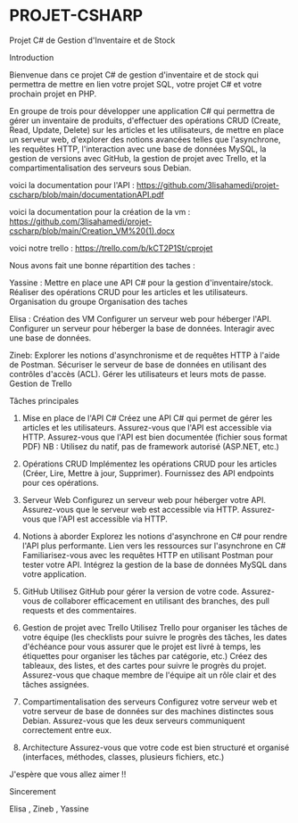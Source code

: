# PROJET-CSHARP


Projet C# de Gestion d'Inventaire et de Stock

Introduction


Bienvenue dans ce projet C# de gestion d'inventaire et de stock 
qui permettra de mettre en lien votre projet SQL, votre projet C# et votre prochain projet en PHP.


En groupe de trois pour développer une application C# qui permettra de gérer un inventaire de produits, d'effectuer des opérations CRUD (Create, Read, Update, Delete) sur les articles et les utilisateurs, de mettre en place un serveur web, d'explorer des notions avancées telles que l'asynchrone, les requêtes HTTP, l'interaction avec une base de données MySQL, la gestion de
versions avec GitHub, la gestion de projet avec Trello, et la compartimentalisation des serveurs sous Debian.

voici la documentation pour l'API : https://github.com/3lisahamedi/projet-cscharp/blob/main/documentationAPI.pdf

voici la documentation pour la création de la vm : https://github.com/3lisahamedi/projet-cscharp/blob/main/Creation_VM%20(1).docx

voici notre trello  : https://trello.com/b/kCT2P1St/cprojet

Nous avons fait une bonne répartition des taches :

Yassine : 
Mettre en place une API C# pour la gestion d'inventaire/stock.
Réaliser des opérations CRUD pour les articles et les utilisateurs.
Organisation du groupe 
Organisation des taches


Elisa : 
Création des VM
Configurer un serveur web pour héberger l'API.
Configurer un serveur pour héberger la base de données.
Interagir avec une base de données.


Zineb:
Explorer les notions d'asynchronisme et de requêtes HTTP à l'aide de Postman.
Sécuriser le serveur de base de données en utilisant des contrôles d'accès (ACL).
Gérer les utilisateurs et leurs mots de passe.
Gestion de Trello


Tâches principales


1. Mise en place de l'API C#
Créez une API C# qui permet de gérer les articles et les utilisateurs.
Assurez-vous que l'API est accessible via HTTP.
Assurez-vous que l'API est bien documentée (fichier sous format PDF) NB : Utilisez du natif, pas
de framework autorisé (ASP.NET, etc.)

3. Opérations CRUD
Implémentez les opérations CRUD pour les articles (Créer, Lire, Mettre à jour, Supprimer).
Fournissez des API endpoints pour ces opérations.

5. Serveur Web
Configurez un serveur web pour héberger votre API.
Assurez-vous que le serveur web est accessible via HTTP.
Assurez-vous que l'API est accessible via HTTP.

7. Notions à aborder
Explorez les notions d'asynchrone en C# pour rendre l'API plus performante.
Lien vers les ressources sur l'asynchrone en C#
Familiarisez-vous avec les requêtes HTTP en utilisant Postman pour tester votre API.
Intégrez la gestion de la base de données MySQL dans votre application.

8. GitHub
Utilisez GitHub pour gérer la version de votre code.
Assurez-vous de collaborer efficacement en utilisant des branches, des pull requests et des
commentaires.


10. Gestion de projet avec Trello
Utilisez Trello pour organiser les tâches de votre équipe (les checklists pour suivre le progrès des
tâches, les dates d'échéance pour vous assurer que le projet est livré à temps, les étiquettes
pour organiser les tâches par catégorie, etc.)
Créez des tableaux, des listes, et des cartes pour suivre le progrès du projet.
Assurez-vous que chaque membre de l'équipe ait un rôle clair et des tâches assignées.


12. Compartimentalisation des serveurs
Configurez votre serveur web et votre serveur de base de données sur des machines distinctes
sous Debian.
Assurez-vous que les deux serveurs communiquent correctement entre eux.


14. Architecture
Assurez-vous que votre code est bien structuré et organisé (interfaces, méthodes, classes,
plusieurs fichiers, etc.)


J'espère que vous allez aimer !!

Sincerement

Elisa , Zineb , Yassine




